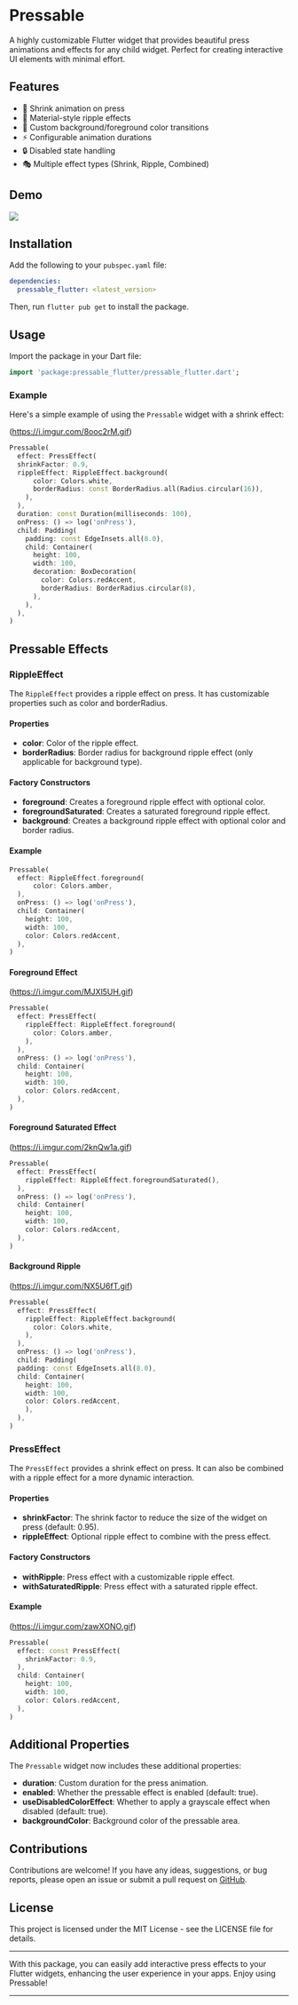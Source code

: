 # Pressable

A highly customizable Flutter widget that provides beautiful press animations and effects for any child widget. Perfect for creating interactive UI elements with minimal effort.


## Features

- 🎯 Shrink animation on press
- 💫 Material-style ripple effects
- 🎨 Custom background/foreground color transitions
- ⚡ Configurable animation durations
- 🔒 Disabled state handling
- 🎭 Multiple effect types (Shrink, Ripple, Combined)

## Demo
<img src="https://i.imgur.com/8ooc2rM.gif">

## Installation

Add the following to your `pubspec.yaml` file:

```yaml
dependencies:
  pressable_flutter: <latest_version>
```

Then, run `flutter pub get` to install the package.

## Usage

Import the package in your Dart file:

```dart
import 'package:pressable_flutter/pressable_flutter.dart';
```

### Example

Here's a simple example of using the `Pressable` widget with a shrink effect:

(https://i.imgur.com/8ooc2rM.gif)

```dart
Pressable(
  effect: PressEffect(
  shrinkFactor: 0.9,
  rippleEffect: RippleEffect.background(
      color: Colors.white,
      borderRadius: const BorderRadius.all(Radius.circular(16)),
    ),
  ),
  duration: const Duration(milliseconds: 100),
  onPress: () => log('onPress'),
  child: Padding(
    padding: const EdgeInsets.all(8.0),
    child: Container(
      height: 100,
      width: 100,
      decoration: BoxDecoration(
        color: Colors.redAccent,
        borderRadius: BorderRadius.circular(8),
      ),
    ),
  ),
)
```

## Pressable Effects

### RippleEffect

The `RippleEffect` provides a ripple effect on press. It has customizable properties such as color and borderRadius.

#### Properties

- **color**: Color of the ripple effect.
- **borderRadius**: Border radius for background ripple effect (only applicable for background type).

#### Factory Constructors

- **foreground**: Creates a foreground ripple effect with optional color.
- **foregroundSaturated**: Creates a saturated foreground ripple effect.
- **background**: Creates a background ripple effect with optional color and border radius.

#### Example

```dart
Pressable(
  effect: RippleEffect.foreground(
      color: Colors.amber,
  ),
  onPress: () => log('onPress'),
  child: Container(
    height: 100,
    width: 100,
    color: Colors.redAccent,
  ),
)
```

#### Foreground Effect

(https://i.imgur.com/MJXl5UH.gif)

```dart
Pressable(
  effect: PressEffect(
    rippleEffect: RippleEffect.foreground(
      color: Colors.amber,
    ),
  ),
  onPress: () => log('onPress'),
  child: Container(
    height: 100,
    width: 100,
    color: Colors.redAccent,
  ),
)
```

#### Foreground Saturated Effect

(https://i.imgur.com/2knQw1a.gif)

```dart
Pressable(
  effect: PressEffect(
    rippleEffect: RippleEffect.foregroundSaturated(),
  ),
  onPress: () => log('onPress'),
  child: Container(
    height: 100,
    width: 100,
    color: Colors.redAccent,
  ),
)
```

#### Background Ripple

(https://i.imgur.com/NX5U6fT.gif)

```dart
Pressable(
  effect: PressEffect(
    rippleEffect: RippleEffect.background(
      color: Colors.white,
    ),
  ),
  onPress: () => log('onPress'),
  child: Padding(
  padding: const EdgeInsets.all(8.0),
  child: Container(
    height: 100,
    width: 100,
    color: Colors.redAccent,
    ),
  ),
)
```

### PressEffect

The `PressEffect` provides a shrink effect on press. It can also be combined with a ripple effect for a more dynamic interaction.

#### Properties

- **shrinkFactor**: The shrink factor to reduce the size of the widget on press (default: 0.95).
- **rippleEffect**: Optional ripple effect to combine with the press effect.

#### Factory Constructors

- **withRipple**: Press effect with a customizable ripple effect.
- **withSaturatedRipple**: Press effect with a saturated ripple effect.

#### Example

(https://i.imgur.com/zawXONO.gif)

```dart
Pressable(
  effect: const PressEffect(
    shrinkFactor: 0.9,
  ),
  child: Container(
    height: 100,
    width: 100,
    color: Colors.redAccent,
  ),
)
```

## Additional Properties

The `Pressable` widget now includes these additional properties:

- **duration**: Custom duration for the press animation.
- **enabled**: Whether the pressable effect is enabled (default: true).
- **useDisabledColorEffect**: Whether to apply a grayscale effect when disabled (default: true).
- **backgroundColor**: Background color of the pressable area.


## Contributions

Contributions are welcome! If you have any ideas, suggestions, or bug reports, please open an issue or submit a pull request on [GitHub](https://github.com/Yousef-Shaiban/pressable).

##  License

This project is licensed under the MIT License - see the LICENSE file for details.

---

With this package, you can easily add interactive press effects to your Flutter widgets, enhancing the user experience in your apps. Enjoy using Pressable!

---
